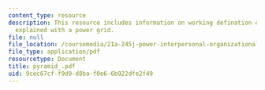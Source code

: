 ```yaml
---
content_type: resource
description: This resource includes information on working defination of the power
  explained with a power grid.
file: null
file_location: /coursemedia/21a-245j-power-interpersonal-organizational-and-global-dimensions-fall-2005/9cec67cff9d9d8baf0e66b922dfe2f49_pyramid_.pdf
file_type: application/pdf
resourcetype: Document
title: pyramid_.pdf
uid: 9cec67cf-f9d9-d8ba-f0e6-6b922dfe2f49
---
```

